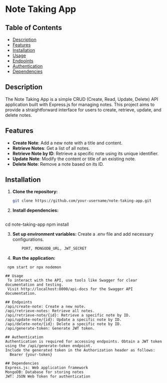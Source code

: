 # Note Taking App

## Table of Contents

- [Description](#description)
- [Features](#features)
- [Installation](#installation)
- [Usage](#usage)
- [Endpoints](#endpoints)
- [Authentication](#authentication)
- [Dependencies](#dependencies)

## Description

The Note Taking App is a simple CRUD (Create, Read, Update, Delete) API application built with Express.js for managing notes. This project aims to provide a straightforward interface for users to create, retrieve, update, and delete notes.

## Features

- **Create Note**: Add a new note with a title and content.
- **Retrieve Notes**: Get a list of all notes.
- **Retrieve Note by ID**: Retrieve a specific note using its unique identifier.
- **Update Note**: Modify the content or title of an existing note.
- **Delete Note**: Remove a note based on its ID.

## Installation

1. **Clone the repository:**

   ```bash
   git clone https://github.com/your-username/note-taking-app.git
   
2. **Install dependencies:**

   ```bash
  cd note-taking-app
  npm install

3. **Set up environment variables:**
   Create a .env file and add necessary configurations.
   ```bash
       PORT, MONGODB_URL, JWT_SECRET
4. **Run the application:**
  ```basg
   npm start or npx nodemon

## Usage
   To interact with the API, use tools like Swagger for clear documentation and testing.
   Visit http://localhost:8000/api-docs for the Swagger API documentation.

## Endpoints
  /api/create-note: Create a new note.
  /api/retrieve-notes: Retrieve all notes.
  /api/retrieve-note/{id}: Retrieve a specific note by ID.
  /api/update-note/{id}: Update a specific note by ID.
  /api/delete-note/{id}: Delete a specific note by ID.
  /api/generate-token: Generate JWT token.
  
## Authentication
  Authentication is required for accessing endpoints. Obtain a JWT token using the /api/generate-token endpoint.
  Include the generated token in the Authorization header as follows:
    Bearer {your-token}

## Dependencies
  Express.js: Web application framework
  MongoDB: Database for storing notes
  JWT: JSON Web Token for authentication

